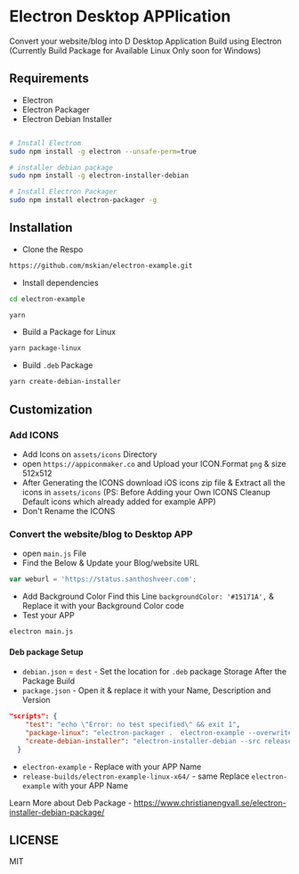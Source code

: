 # Electron Desktop APPlication

Convert your website/blog into D Desktop Application Build using Electron (Currently Build Package for Available Linux Only soon for Windows)

## Requirements

- Electron
- Electron Packager
- Electron Debian Installer

```bash

# Install Electrom
sudo npm install -g electron --unsafe-perm=true

# installer debian package
sudo npm install -g electron-installer-debian

# Install Electron Packager
sudo npm install electron-packager -g

```

## Installation

- Clone the Respo

```bash
https://github.com/mskian/electron-example.git
```

- Install dependencies

```bash
cd electron-example
```

```bash
yarn
```

- Build a Package for Linux

```bash
yarn package-linux
```

- Build `.deb` Package

```bash
yarn create-debian-installer
```

## Customization

### Add ICONS

- Add Icons on `assets/icons` Directory
- open `https://appiconmaker.co` and Upload your ICON.Format `png` & size 512x512
- After Generating the ICONS download iOS icons zip file & Extract all the icons in `assets/icons` (PS: Before Adding your Own ICONS Cleanup Default icons which already added for example APP)
- Don't Rename the ICONS

### Convert the website/blog to Desktop APP

- open `main.js` File
- Find the Below & Update your Blog/website URL

```js
var weburl = 'https://status.santhoshveer.com';
```

- Add Background Color Find this Line `backgroundColor: '#15171A',` & Replace it with your Background Color code
- Test your APP

```bash
electron main.js
```

#### Deb package Setup

- `debian.json` = `dest` - Set the location for `.deb` package Storage After the Package Build
- `package.json` - Open it & replace it with your Name, Description and Version

```json
"scripts": {
    "test": "echo \"Error: no test specified\" && exit 1",
    "package-linux": "electron-packager .  electron-example --overwrite --platform=linux --arch=x64 --icon=assets/icons/Icon-1024.png --asar --prune=true --out=release-builds",
    "create-debian-installer": "electron-installer-debian --src release-builds/electron-example-linux-x64/ --arch amd64 --config debian.json"
  }
```

- `electron-example` - Replace with your APP Name
- `release-builds/electron-example-linux-x64/` - same Replace `electron-example` with your APP Name

Learn More about Deb Package - <https://www.christianengvall.se/electron-installer-debian-package/>

## LICENSE

MIT
